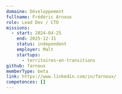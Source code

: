 ```yaml
---
domaine: Développement
fullname: Frédéric Arnoux
role: Lead Dev / CTO
missions:
  - start: 2024-04-25
    end: 2025-12-31
    status: independent
    employer: Malt
    startups:
      - territoires-en-transitions
github: farnoux
memberType: beta
link: https://www.linkedin.com/in/farnoux/
competences: []
---
```


